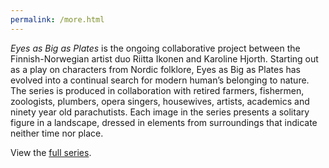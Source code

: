 ```yaml
---
permalink: /more.html
---
```


_Eyes as Big as Plates_ is the ongoing collaborative project between the Finnish-Norwegian artist duo Riitta Ikonen and Karoline Hjorth. Starting out as a play on characters from Nordic folklore, Eyes as Big as Plates has evolved into a continual search for modern human’s belonging to nature. The series is produced in collaboration with retired farmers, fishermen, zoologists, plumbers, opera singers, housewives, artists, academics and ninety year old parachutists. Each image in the series presents a solitary figure in a landscape, dressed in elements from surroundings that indicate neither time nor place.

View the [full series](https://eyesasbigasplates.com/list-of-works/).
